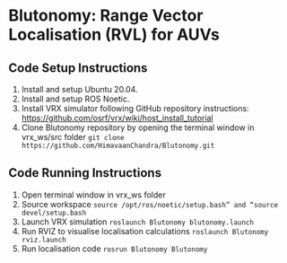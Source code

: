 # Blutonomy: Range Vector Localisation (RVL) for AUVs 

## Code Setup Instructions

1. Install and setup Ubuntu 20.04.
2. Install and setup ROS Noetic.
3. Install VRX simulator following GitHub repository instructions: https://github.com/osrf/vrx/wiki/host_install_tutorial
4. Clone Blutonomy repository by opening the terminal window in vrx_ws/src folder ```git clone https://github.com/HimavaanChandra/Blutonomy.git ```

## Code Running Instructions

1. Open terminal window in vrx_ws folder
2. Source workspace ```source /opt/ros/noetic/setup.bash” and “source devel/setup.bash```
3. Launch VRX simulation ```roslaunch Blutonomy blutonomy.launch```
4. Run RVIZ to visualise localisation calculations ```roslaunch Blutonomy rviz.launch```
5. Run localisation code ```rosrun Blutonomy Blutonomy```